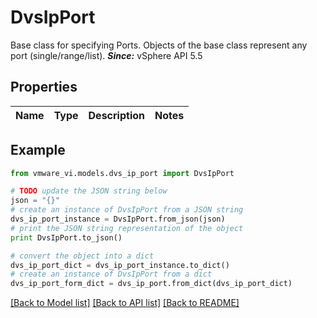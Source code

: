 # DvsIpPort

Base class for specifying Ports.  Objects of the base class represent any port (single/range/list).  ***Since:*** vSphere API 5.5 

## Properties
Name | Type | Description | Notes
------------ | ------------- | ------------- | -------------

## Example

```python
from vmware_vi.models.dvs_ip_port import DvsIpPort

# TODO update the JSON string below
json = "{}"
# create an instance of DvsIpPort from a JSON string
dvs_ip_port_instance = DvsIpPort.from_json(json)
# print the JSON string representation of the object
print DvsIpPort.to_json()

# convert the object into a dict
dvs_ip_port_dict = dvs_ip_port_instance.to_dict()
# create an instance of DvsIpPort from a dict
dvs_ip_port_form_dict = dvs_ip_port.from_dict(dvs_ip_port_dict)
```
[[Back to Model list]](../README.md#documentation-for-models) [[Back to API list]](../README.md#documentation-for-api-endpoints) [[Back to README]](../README.md)


